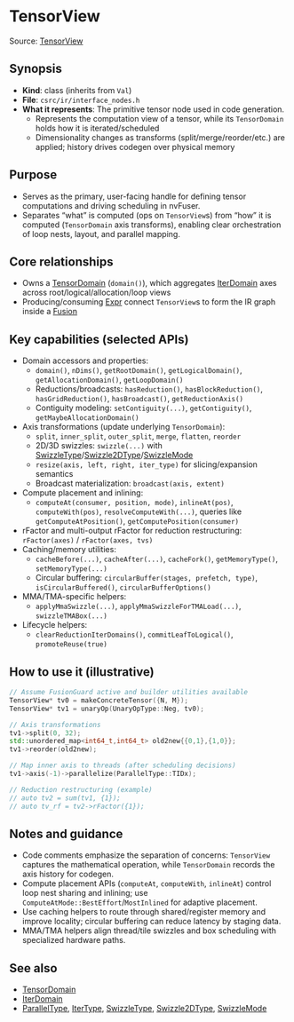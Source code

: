 # TensorView

Source: [TensorView](../../csrc/ir/interface_nodes.h#L383)

## Synopsis
- **Kind**: class (inherits from `Val`)
- **File**: `csrc/ir/interface_nodes.h`
- **What it represents**: The primitive tensor node used in code generation.
  - Represents the computation view of a tensor, while its `TensorDomain` holds how it is iterated/scheduled
  - Dimensionality changes as transforms (split/merge/reorder/etc.) are applied; history drives codegen over physical memory

## Purpose
- Serves as the primary, user-facing handle for defining tensor computations and driving scheduling in nvFuser.
- Separates “what” is computed (ops on `TensorView`s) from “how” it is computed (`TensorDomain` axis transforms), enabling clear orchestration of loop nests, layout, and parallel mapping.

## Core relationships
- Owns a [TensorDomain](../../csrc/ir/internal_base_nodes.h#L415) (`domain()`), which aggregates [IterDomain](../../csrc/ir/internal_base_nodes.h#L83) axes across root/logical/allocation/loop views
- Producing/consuming [Expr](../../csrc/ir/base_nodes.h#L505) connect `TensorView`s to form the IR graph inside a [Fusion](../../csrc/fusion.h#L134)

## Key capabilities (selected APIs)
- Domain accessors and properties:
  - `domain()`, `nDims()`, `getRootDomain()`, `getLogicalDomain()`, `getAllocationDomain()`, `getLoopDomain()`
  - Reductions/broadcasts: `hasReduction()`, `hasBlockReduction()`, `hasGridReduction()`, `hasBroadcast()`, `getReductionAxis()`
  - Contiguity modeling: `setContiguity(...)`, `getContiguity()`, `getMaybeAllocationDomain()`
- Axis transformations (update underlying `TensorDomain`):
  - `split`, `inner_split`, `outer_split`, `merge`, `flatten`, `reorder`
  - 2D/3D swizzles: `swizzle(...)` with [SwizzleType](../../csrc/type.h#L832)/[Swizzle2DType](../../csrc/type.h#L833)/[SwizzleMode](../../csrc/type.h#L836)
  - `resize(axis, left, right, iter_type)` for slicing/expansion semantics
  - Broadcast materialization: `broadcast(axis, extent)`
- Compute placement and inlining:
  - `computeAt(consumer, position, mode)`, `inlineAt(pos)`, `computeWith(pos)`, `resolveComputeWith(...)`, queries like `getComputeAtPosition()`, `getComputePosition(consumer)`
- rFactor and multi-output rFactor for reduction restructuring: `rFactor(axes)` / `rFactor(axes, tvs)`
- Caching/memory utilities:
  - `cacheBefore(...)`, `cacheAfter(...)`, `cacheFork()`, `getMemoryType()`, `setMemoryType(...)`
  - Circular buffering: `circularBuffer(stages, prefetch, type)`, `isCircularBuffered()`, `circularBufferOptions()`
- MMA/TMA-specific helpers:
  - `applyMmaSwizzle(...)`, `applyMmaSwizzleForTMALoad(...)`, `swizzleTMABox(...)`
- Lifecycle helpers:
  - `clearReductionIterDomains()`, `commitLeafToLogical()`, `promoteReuse(true)`

## How to use it (illustrative)
```cpp
// Assume FusionGuard active and builder utilities available
TensorView* tv0 = makeConcreteTensor({N, M});
TensorView* tv1 = unaryOp(UnaryOpType::Neg, tv0);

// Axis transformations
tv1->split(0, 32);
std::unordered_map<int64_t,int64_t> old2new{{0,1},{1,0}};
tv1->reorder(old2new);

// Map inner axis to threads (after scheduling decisions)
tv1->axis(-1)->parallelize(ParallelType::TIDx);

// Reduction restructuring (example)
// auto tv2 = sum(tv1, {1});
// auto tv_rf = tv2->rFactor({1});
```

## Notes and guidance
- Code comments emphasize the separation of concerns: `TensorView` captures the mathematical operation, while `TensorDomain` records the axis history for codegen.
- Compute placement APIs (`computeAt`, `computeWith`, `inlineAt`) control loop nest sharing and inlining; use `ComputeAtMode::BestEffort`/`MostInlined` for adaptive placement.
- Use caching helpers to route through shared/register memory and improve locality; circular buffering can reduce latency by staging data.
- MMA/TMA helpers align thread/tile swizzles and box scheduling with specialized hardware paths.

## See also
- [TensorDomain](../../csrc/ir/internal_base_nodes.h#L415)
- [IterDomain](../../csrc/ir/internal_base_nodes.h#L83)
- [ParallelType](../../csrc/type.h#L671), [IterType](../../csrc/type.h#L723), [SwizzleType](../../csrc/type.h#L832), [Swizzle2DType](../../csrc/type.h#L833), [SwizzleMode](../../csrc/type.h#L836)
